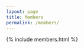 ```yaml
---
layout: page
title: Members
permalink: /members/
---
```


<div>
	{% include members.html %}
</div>
